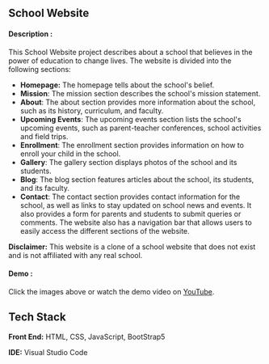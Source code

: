 
## School Website

#### Description : 

This School Website project describes about a school that believes in the power of education to change lives. The website is divided into the following sections:

- **Homepage:** The homepage tells about the school's belief.
- **Mission**: The mission section describes the school's mission statement.
- **About**: The about section provides more information about the school, such as its history, curriculum, and faculty.
- **Upcoming Events**: The upcoming events section lists the school's upcoming events, such as parent-teacher conferences, school activities and field trips.
- **Enrollment**: The enrollment section provides information on how to enroll your child in the school.
- **Gallery**: The gallery section displays photos of the school and its students.
- **Blog**: The blog section features articles about the school, its students, and its faculty.
- **Contact**: The contact section provides contact information for the school, as well as links to stay updated on school news and events. It also provides a form for parents and students to submit queries or comments.
The website also has a navigation bar that allows users to easily access the different sections of the website.

**Disclaimer:** This website is a clone of a school website that does not exist and is not affiliated with any real school.

#### Demo : 
Click the images above or watch the demo video on [YouTube](https://youtu.be/35CFh96NPL0).


## Tech Stack

**Front End:** HTML, CSS, JavaScript, BootStrap5

**IDE:** Visual Studio Code

